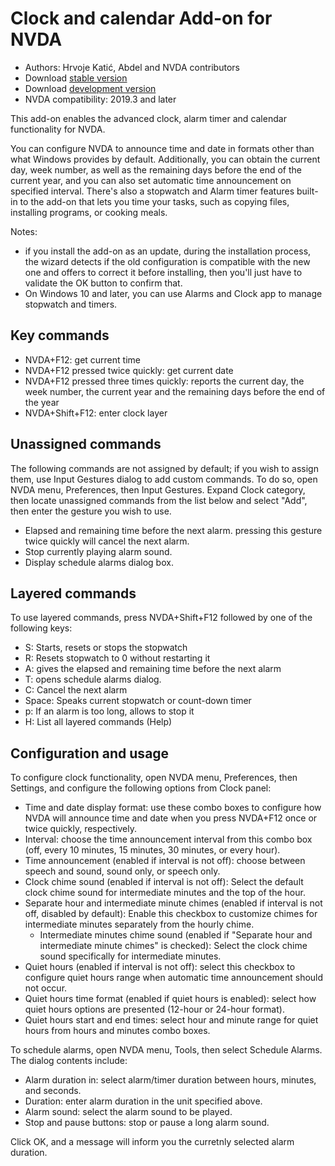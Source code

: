 # Clock and calendar Add-on for NVDA #

* Authors: Hrvoje Katić, Abdel and NVDA contributors
* Download [stable version][1]
* Download [development version][2]
* NVDA compatibility: 2019.3 and later

This add-on enables the advanced clock, alarm timer and calendar functionality for NVDA.

You can configure NVDA to announce time and date in formats other than what Windows provides by default. Additionally, you can obtain the current day, week number, as well as the remaining days before the end of the current year, and you can also set automatic time announcement on specified interval. There's also a stopwatch and Alarm timer features built-in to the add-on that lets you time your tasks, such as copying files, installing programs, or cooking meals.

Notes:

* if you install the add-on as an update, during the installation process, the wizard detects if the old configuration is compatible with the new one and offers to correct it before installing, then you'll just have to validate the OK button to confirm that.
* On Windows 10 and later, you can use Alarms and Clock app to manage stopwatch and timers.

## Key commands

* NVDA+F12: get current time
* NVDA+F12 pressed twice quickly: get current date
* NVDA+F12 pressed three times quickly: reports the current day, the week number, the current year and the remaining days before the end of the year
* NVDA+Shift+F12: enter clock layer

## Unassigned commands

The following commands are not assigned by default; if you wish to assign them, use Input Gestures dialog to add custom commands. To do so, open NVDA menu, Preferences, then Input Gestures. Expand Clock category, then locate unassigned commands from the list below and select "Add", then enter the gesture you wish to use.

* Elapsed and remaining time before the next alarm. pressing this gesture twice quickly will cancel the next alarm.
* Stop currently playing alarm sound.
* Display schedule alarms dialog box.

## Layered commands

To use layered commands, press NVDA+Shift+F12 followed by one of the following keys:

* S: Starts, resets or stops the stopwatch
* R: Resets stopwatch to 0 without restarting it
* A: gives the elapsed and remaining time before the next alarm
* T: opens schedule alarms dialog.
* C: Cancel the next alarm
* Space: Speaks current stopwatch or count-down timer
* p: If an alarm is too long, allows to stop it
* H: List all layered commands (Help)

## Configuration and usage

To configure clock functionality, open NVDA menu, Preferences, then Settings, and configure the following options from Clock panel:

* Time and date display format: use these combo boxes to configure how NVDA will announce time and date when you press NVDA+F12 once or twice quickly, respectively.
* Interval: choose the time announcement interval from this combo box (off, every 10 minutes, 15 minutes, 30 minutes, or every hour).
* Time announcement (enabled if interval is not off): choose between speech and sound, sound only, or speech only.
* Clock chime sound (enabled if interval is not off): Select the default clock chime sound for  intermediate minutes and the top of the hour.
* Separate hour and intermediate minute chimes (enabled if interval is not off, disabled by default): Enable this checkbox to customize chimes for intermediate minutes separately from the hourly chime.
  * Intermediate minutes chime sound (enabled if "Separate hour and intermediate minute chimes" is checked): Select the clock chime sound specifically for intermediate minutes.
* Quiet hours (enabled if interval is not off): select this checkbox to configure quiet hours range when automatic time announcement should not occur.
* Quiet hours time format (enabled if quiet hours is enabled): select how quiet hours options are presented (12-hour or 24-hour format).
* Quiet hours start and end times: select hour and minute range for quiet hours from hours and minutes combo boxes.

To schedule alarms, open NVDA menu, Tools, then select Schedule Alarms. The dialog contents include:

* Alarm duration in: select alarm/timer duration between hours, minutes, and seconds.
* Duration: enter alarm duration in the unit specified above.
* Alarm sound: select the alarm sound to be played.
* Stop and pause buttons: stop or pause a long alarm sound.

Click OK, and a message will inform you the curretnly selected alarm duration.

[1]: https://addons.nvda-project.org/files/get.php?file=cac

[2]: https://addons.nvda-project.org/files/get.php?file=cac-dev
